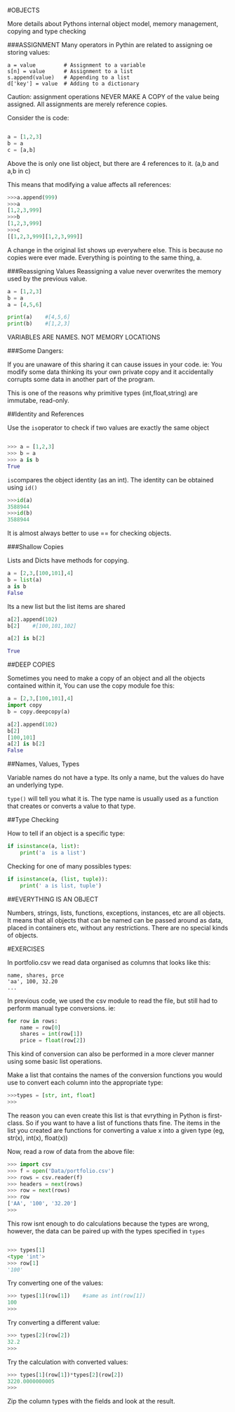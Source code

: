 #OBJECTS

More details about Pythons internal object model, memory management, copying and type checking


###ASSIGNMENT
Many operators in Pythin are related to assigning oe storing values:


```python3
a = value         # Assignment to a variable
s[n] = value      # Assignment to a list
s.append(value)   # Appending to a list
d['key'] = value  # Adding to a dictionary
```
Caution: assignment operations NEVER MAKE A COPY of the value being assigned. All assignments are merely reference copies.


Consider the is code:

```python

a = [1,2,3]
b = a
c = [a,b]
```
Above the is only one list object, but there are 4 references to it. (a,b and a,b in c)

This means that modifying a value affects all references:

```python
>>>a.append(999)
>>>a
[1,2,3,999]
>>>b
[1,2,3,999]
>>>c
[[1,2,3,999][1,2,3,999]]
```
A change in the original list shows up everywhere else. This is because no copies were ever made. Everything is pointing to the same thing, a.

###Reassigning Values
Reassigning a value never overwrites the memory used by the previous value.
```python
a = [1,2,3]
b = a
a = [4,5,6]

print(a)	#[4,5,6]
print(b)	#[1,2,3]
```

VARIABLES ARE NAMES. NOT MEMORY LOCATIONS

###Some Dangers:

If you are unaware of this sharing it can cause issues in your code. ie: You modify some data thinking its your own private copy and it accidentally corrupts some data in another part of the program. 

This is one of the reasons why primitive types (int,float,string) are immutabe, read-only.

##Identity and References

Use the ```is```operator to check if two values are exactly the same object

```python

>>> a = [1,2,3]
>>> b = a
>>> a is b
True
```

```is```compares the object identity (as an int). The identity can be obtained using ```id()```

```python
>>>id(a)
3588944
>>>id(b)
3588944
```

It is almost always better to use == for checking objects.

###Shallow Copies

Lists and Dicts have methods for copying.

```python
a = [2,3,[100,101],4]
b = list(a)
a is b
False
```
Its a new list but the list items are shared
```python
a[2].append(102)
b[2]	#[100,101,102]

a[2] is b[2]

True
```

##DEEP COPIES

Sometimes you need to make a copy of an object and all the objects contained within it, You can use the copy module foe this:

```python
a = [2,3,[100,101],4]
import copy
b = copy.deepcopy(a)

a[2].append(102)
b[2]
[100,101]
a[2] is b[2]
False
```
##Names, Values, Types

Variable names do not have a type. Its only a name, but the values do have an underlying type.

```type()``` will tell you what it is. The type name is usually used as a function that creates or converts a value to that type.

##Type Checking

How to tell if an object is a specific type:

```python
if isinstance(a, list):
	print('a  is a list')
```

Checking for one of many possibles types:
```python
if isinstance(a, (list, tuple)):
	print(' a is list, tuple')
```

##EVERYTHING IS AN OBJECT

Numbers, strings, lists, functions, exceptions, instances, etc are all objects. It means that all objects that can be named can be passed around as data, placed in containers etc, without any restrictions. There are no special kinds of objects. 

#EXERCISES

In portfolio.csv we read data organised as columns that looks like this:

```csv
name, shares, prce
'aa', 100, 32.20
...
```
In previous code, we used the csv module to read the file, but still had to perform manual type conversions. ie:

```python
for row in rows:
	name = row[0]
	shares = int(row[1])
	price = float(row[2])
```

This kind of conversion can also be performed in a more clever manner using some basic list operations.

Make a list that contains the names of the conversion functions you would use to convert each column into the appropriate type:

```python
>>>types = [str, int, float]
>>>
```

The reason you can even create this list is that evrything in Python is first-class. So if you want to have a list of functions thats fine. The items in the list you created are functions for converting a value x into a given type (eg, str(x), int(x), float(x))

Now, read a row of data from the above file:

```python
>>> import csv
>>> f = open('Data/portfolio.csv')
>>> rows = csv.reader(f)
>>> headers = next(rows)
>>> row = next(rows)
>>> row 
['AA', '100', '32.20']
>>>
```
This row isnt enough to do calculations because the types are wrong, however, the data can be paired up with the types specified in ```types```

```python

>>> types[1]
<type 'int'>
>>> row[1]
'100'
```
Try converting one of the values:

```python
>>> types[1](row[1])	#same as int(row[1])
100
>>>

```
Try converting a different value:

```python
>>> types[2](row[2])
32.2
>>>
```

Try the calculation with converted values:

```python
>>> types[1](row[1])*types[2](row[2])
3220.0000000005
>>>
```

Zip the column types with the fields and look at the result.
